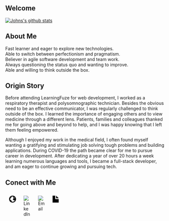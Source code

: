 ## Welcome
[![Johns's github stats](https://github-readme-stats.vercel.app/api?username=do-jonathan4&count_private=true)](https://github-readme-stats.vercel.app/api?username=do-jonathan4&count_private=true)

## About Me
Fast learner and eager to explore new technologies.<br>
Able to switch between perfectionism and pragmatism.<br>
Believer in agile software development and team work.<br>
Always questioning the status quo and wanting to improve.<br> 
Able and willing to think outside the box.

## Origin Story
Before attending LearningFuze for web development, I worked as a respiratory therapist and polysomnographic technician. Besides the obvious need to be an effective communicator, I was regularly challenged to think outside of the box. I learned the importance of engaging others and to view medicine through a different lens. Patients, families and colleagues thanked me for going above and beyond to help, and I was happy knowing that I left them feeling empowered. 

Although I enjoyed my work in the medical field, I often found myself wanting a gratifying and stimulating job solving tough problems and building applications. During COVID-19 the path became clear for me to pursue career in development. After dedicating a year of over 20 hours a week learning numerous languages and tools, I became a full-stack developer, and am eager to continue growing and pursuing tech.

## Conect with Me
[<img align="left" alt="Portfolio Site" width="22px" src="https://raw.githubusercontent.com/iconic/open-iconic/master/svg/globe.svg" style="margin: 12px;"/>](https://do-jonathan4.github.io/portfolio-v2/)
[<img align="left" alt="LinkedIn" width="22px" src="https://cdn.jsdelivr.net/npm/simple-icons@v3/icons/linkedin.svg"  style="margin: 12px;"/>](https://www.linkedin.com/in/jonathan-do4)
[<img align="left" alt="Email" width="22px" src="https://cdn.jsdelivr.net/npm/simple-icons@v3/icons/gmail.svg"  style="margin: 12px;"/>](mailto:jdo.dev45@gmail.com)
[<img align="left" alt="Resume" width="22px" src="https://raw.githubusercontent.com/iconic/open-iconic/master/svg/file.svg" style="margin: 12px;" />](https://drive.google.com/uc?export=download&id=1P3J6AuF8Ft3hYMn8jnAi6pBk_TQQ2ydg)

